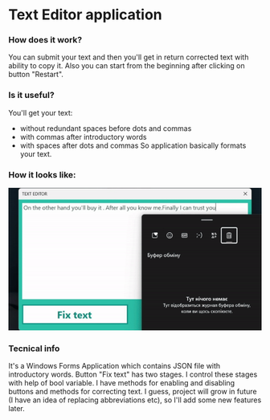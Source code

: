 # Text Editor application

### How does it work?
You can submit your text and then you'll get in return corrected text with ability to copy it.
Also you can start from the beginning after clicking on button "Restart".

### Is it useful?
You'll get your text: 
- without redundant spaces before dots and commas
- with commas after introductory words
- with spaces after dots and commas
So application basically formats your text.

### How it looks like:
![Text Editor Project](./Resources/TextEditorVideo.gif)

### Tecnical info
It's a Windows Forms Application which contains JSON file with introductory words. 
Button "Fix text" has two stages. I control these stages with help of bool variable. 
I have methods for enabling and disabling buttons and methods for correcting text. 
I guess, project will grow in future (I have an idea of replacing abbreviations etc), so I'll add some new features later.
